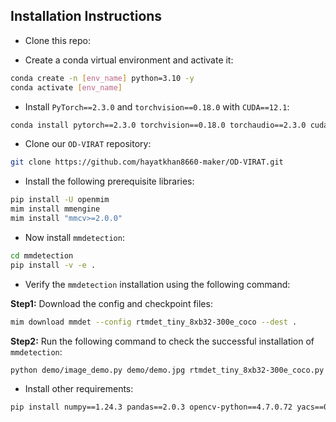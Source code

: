 ## Installation Instructions

- Clone this repo:
<!--
```bash
git clone https://github.com/TalalWasim/Video-FocalNets
cd Video-FocalNets
``` -->

- Create a conda virtual environment and activate it:

```bash
conda create -n [env_name] python=3.10 -y
conda activate [env_name]
```

- Install `PyTorch==2.3.0` and `torchvision==0.18.0` with `CUDA==12.1`:

```bash
conda install pytorch==2.3.0 torchvision==0.18.0 torchaudio==2.3.0 cudatoolkit=12.1 -c pytorch
```

- Clone our `OD-VIRAT` repository:
```bash
git clone https://github.com/hayatkhan8660-maker/OD-VIRAT.git
```

- Install the following prerequisite libraries:
```bash
pip install -U openmim
mim install mmengine
mim install "mmcv>=2.0.0"
```

- Now install  `mmdetection`:
```bash
cd mmdetection
pip install -v -e .
```   

- Verify the `mmdetection` installation using the following command:
  
**Step1:** Download the config and checkpoint files:
```bash
mim download mmdet --config rtmdet_tiny_8xb32-300e_coco --dest .
```
**Step2:** Run the following command to check the successful installation of `mmdetection`:
```bash
python demo/image_demo.py demo/demo.jpg rtmdet_tiny_8xb32-300e_coco.py --weights rtmdet_tiny_8xb32-300e_coco_20220902_112414-78e30dcc.pth --device cpu
```
  
- Install other requirements:
```bash
pip install numpy==1.24.3 pandas==2.0.3 opencv-python==4.7.0.72 yacs==0.1.8 PyYAML==6.0 natsort==8.4.0 pycocotools==2.0.7
```
